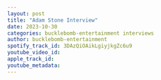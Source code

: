 ```yaml
---
layout: post
title: "Adam Stone Interview"
date: 2023-10-30
categories: bucklebomb-entertainment interviews
author: bucklebomb-entertainment
spotify_track_id: 3DAzQiOAikLgiyjkgZc6u9
youtube_video_id: 
apple_track_id: 
youtube_metadata: 
---
```

